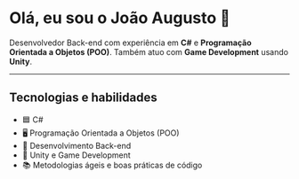 # Olá, eu sou o João Augusto 👋

Desenvolvedor Back-end com experiência em **C#** e **Programação Orientada a Objetos (POO)**. Também atuo com **Game Development** usando **Unity**.

---

## Tecnologias e habilidades

- 🟦 C#  
- 🖥️ Programação Orientada a Objetos (POO)  
- 🔧 Desenvolvimento Back-end  
- 🎯 Unity e Game Development  
- 📚 Metodologias ágeis e boas práticas de código  
